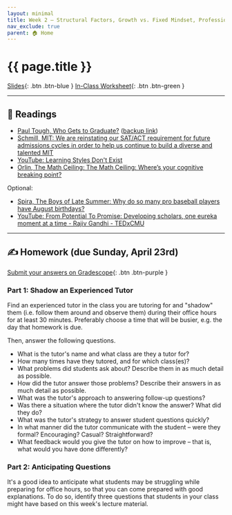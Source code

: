 ```yaml
---
layout: minimal
title: Week 2 – Structural Factors, Growth vs. Fixed Mindset, Professionalism
nav_exclude: true
parent: 🏠 Home
---
```


# {{ page.title }}

[Slides](https://docs.google.com/presentation/d/1FdfPIjodpW3ySi-emTVorkxup0H_X6pGH3velWkF-xA/edit?usp=sharing){: .btn .btn-blue } [In-Class Worksheet](https://www.gradescope.com/courses/527891/assignments/2810633){: .btn .btn-green }

---

## 📖 Readings

- [Paul Tough, Who Gets to Graduate?](https://www.nytimes.com/2014/05/18/magazine/who-gets-to-graduate.html) ([backup link](../../resources/who-graduates))
- [Schmill, MIT: We are reinstating our SAT/ACT requirement for future admissions cycles in order to help us continue to build a diverse and talented MIT](https://mitadmissions.org/blogs/entry/we-are-reinstating-our-sat-act-requirement-for-future-admissions-cycles/)
- [YouTube: Learning Styles Don't Exist](https://www.youtube.com/watch?v=sIv9rz2NTUk)
- [Orlin, The Math Ceiling: The Math Ceiling: Where’s your cognitive breaking point?
](https://mathwithbaddrawings.com/2015/04/08/the-math-ceiling-wheres-your-cognitive-breaking-point/)

Optional:
- [Spira, The Boys of Late Summer: Why do so many pro baseball players have August birthdays?](http://www.slate.com/articles/sports/sports_nut/2008/04/the_boys_of_late_summer.html)
- [YouTube: From Potential To Promise: Developing scholars, one eureka moment at a time - Rajiv Gandhi - TEDxCMU](https://www.youtube.com/watch?v=Kao_IZUCKgg)

---

## ✍️ Homework (due Sunday, April 23rd)

[Submit your answers on Gradescope](https://www.gradescope.com/courses/527891/assignments/2812749/){: .btn .btn-purple }

### Part 1: Shadow an Experienced Tutor

Find an experienced tutor in the class you are tutoring for and "shadow" them (i.e. follow them around and observe them) during their office hours for at least 30 minutes. Preferably choose a time that will be busier, e.g. the day that homework is due.

Then, answer the following questions.

- What is the tutor's name and what class are they a tutor for?
- How many times have they tutored, and for which class(es)?
- What problems did students ask about? Describe them in as much detail as possible.
- How did the tutor answer those problems? Describe their answers in as much detail as possible.
- What was the tutor's approach to answering follow-up questions?
- Was there a situation where the tutor didn't know the answer? What did they do?
- What was the tutor's strategy to answer student questions quickly?
- In what manner did the tutor communicate with the student – were they formal? Encouraging? Casual? Straightforward?
- What feedback would you give the tutor on how to improve – that is, what would you have done differently?

### Part 2: Anticipating Questions

It's a good idea to anticipate what students may be struggling while preparing for office hours, so that you can come prepared with good explanations. To do so, identify three questions that students in your class might have based on this week's lecture material.
